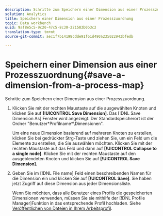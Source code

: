 ```yaml
---
description: Schritte zum Speichern einer Dimension aus einer Prozesszuordnung.
solution: Analytics
title: Speichern einer Dimension aus einer Prozesszuordnung
topic: Data workbench
uuid: 9af8e5c5-9c20-47c5-8c30-221583b0b3c2
translation-type: tm+mt
source-git-commit: aec1f7b14198cdde91f61d490a235022943bfedb

---
```



# Speichern einer Dimension aus einer Prozesszuordnung{#save-a-dimension-from-a-process-map}

Schritte zum Speichern einer Dimension aus einer Prozesszuordnung.

1. Klicken Sie mit der rechten Maustaste auf die ausgewählten Knoten und klicken Sie auf **[!UICONTROL Save Dimension]**. Das [!DNL Save Dimension As] Fenster wird angezeigt. Der Standardspeicherort ist der Ordner &quot;Benutzer\*Profilname*\Dimensionen&quot;.

   Um eine neue Dimension basierend auf mehreren Knoten zu erstellen, klicken Sie bei gedrückter Strg-Taste und ziehen Sie, um ein Feld um die Elemente zu erstellen, die Sie auswählen möchten. Klicken Sie mit der rechten Maustaste auf das Feld und dann auf **[!UICONTROL Collapse to a single node]**. Klicken Sie mit der rechten Maustaste auf den ausgeblendeten Knoten und klicken Sie auf **[!UICONTROL Save Dimension]**.

1. Geben Sie im [!DNL File name] Feld einen beschreibenden Namen für die Dimension ein und klicken Sie auf **[!UICONTROL Save]**. Sie haben jetzt Zugriff auf diese Dimension aus jeder Dimensionsliste.

   Wenn Sie möchten, dass alle Benutzer eines Profils die gespeicherten Dimensionen verwenden, müssen Sie sie mithilfe der [!DNL Profile Manager]Funktion in das entsprechende Profil hochladen. Siehe [Veröffentlichen von Dateien in Ihrem Arbeitsprofil](../../../../home/c-get-started/c-admin-intrf/c-prof-mgr/t-pub-files-wkg-prof.md#task-a0106e010c834d16bd60eef4721b6af9).

